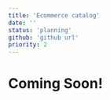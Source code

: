 ```yaml
---
title: 'Ecommerce catalog'
date: ''
status: 'planning'
github: 'github url'
priority: 2
---
```


# Coming Soon!